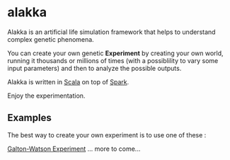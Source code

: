 # alakka

Alakka is an artificial life simulation framework that helps to understand complex genetic phenomena.  

You can create your own genetic __Experiment__ by creating your own world, running it thousands or millions of times (with a possiblility to vary some input parameters) and then to analyze the possible outputs.   

Alakka is written in [Scala](https://www.scala-lang.org/) on top of [Spark](https://spark.apache.org/).

Enjoy the experimentation.

## Examples

The best way to create your own experiment is to use one of these :

[Galton-Watson Experiment](/src/main/scala/org/alakka/galtonwatson/README.md)
... more to come...
